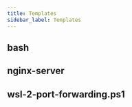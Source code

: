 ```yaml
---
title: Templates
sidebar_label: Templates
---
```


## bash

## nginx-server

## wsl-2-port-forwarding.ps1
